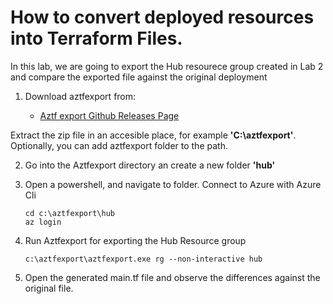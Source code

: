 # How to convert deployed resources into Terraform Files.

In this lab, we are going to export the Hub resourece group created in Lab 2 and compare the exported file against the original deployment

1. Download aztfexport from:

    - [Aztf export Github Releases Page](https://github.com/Azure/aztfexport/releases)

Extract the zip file in an accesible place, for example **'C:\aztfexport'**. Optionally, you can add aztfexport folder to the path.

2. Go into the Aztfexport directory an create a new folder **'hub'**

3. Open a powershell, and navigate to  folder. Connect to Azure with Azure Cli

    ```
    cd c:\aztfexport\hub
    az login
    ```

4. Run Aztfexport for exporting the Hub Resource group

    ```
    c:\aztfexport\aztfexport.exe rg --non-interactive hub
    ```

5. Open the generated main.tf file and observe the differences against the original file.



